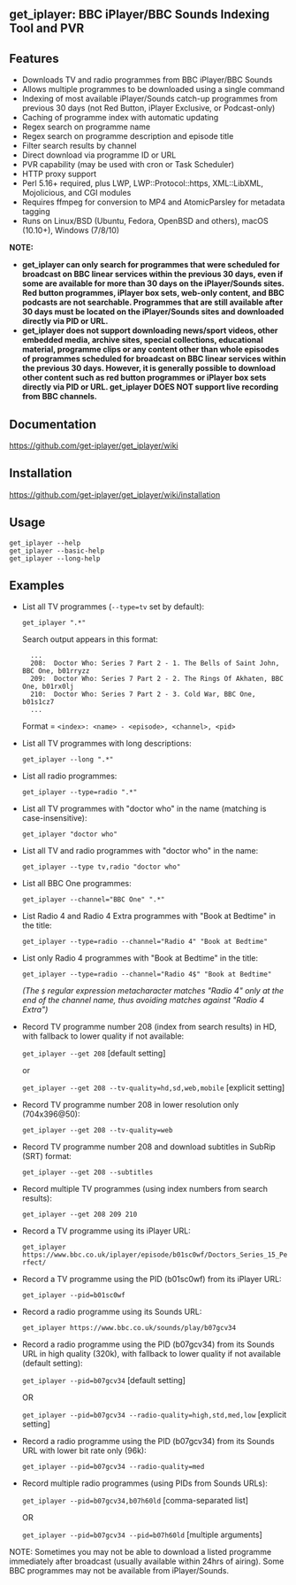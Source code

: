 ## get_iplayer: BBC iPlayer/BBC Sounds Indexing Tool and PVR

## Features

* Downloads TV and radio programmes from BBC iPlayer/BBC Sounds
* Allows multiple programmes to be downloaded using a single command
* Indexing of most available iPlayer/Sounds catch-up programmes from previous 30 days (not Red Button, iPlayer Exclusive, or Podcast-only)
* Caching of programme index with automatic updating
* Regex search on programme name
* Regex search on programme description and episode title
* Filter search results by channel
* Direct download via programme ID or URL
* PVR capability (may be used with cron or Task Scheduler)
* HTTP proxy support
* Perl 5.16+ required, plus LWP, LWP::Protocol::https, XML::LibXML, Mojolicious, and CGI modules
* Requires ffmpeg for conversion to MP4 and AtomicParsley for metadata tagging
* Runs on Linux/BSD (Ubuntu, Fedora, OpenBSD and others), macOS (10.10+), Windows (7/8/10)

**NOTE:**

- **get_iplayer can only search for programmes that were scheduled for broadcast on BBC linear services within the previous 30 days, even if some are available for more than 30 days on the iPlayer/Sounds sites. Red button programmes, iPlayer box sets, web-only content, and BBC podcasts are not searchable. Programmes that are still available after 30 days must be located on the iPlayer/Sounds sites and downloaded directly via PID or URL.**
- **get_iplayer does not support downloading news/sport videos, other embedded media, archive sites, special collections, educational material, programme clips or any content other than whole episodes of programmes scheduled for broadcast on BBC linear services within the previous 30 days. However, it is generally possible to download other content such as red button programmes or iPlayer box sets directly via PID or URL. get_iplayer DOES NOT support live recording from BBC channels.**

## Documentation

<https://github.com/get-iplayer/get_iplayer/wiki>

## Installation

<https://github.com/get-iplayer/get_iplayer/wiki/installation>

## Usage

	get_iplayer --help
	get_iplayer --basic-help
	get_iplayer --long-help

## Examples

* List all TV programmes (`--type=tv` set by default):

	`get_iplayer ".*"`

	Search output appears in this format:

		...
		208:  Doctor Who: Series 7 Part 2 - 1. The Bells of Saint John, BBC One, b01rryzz
		209:  Doctor Who: Series 7 Part 2 - 2. The Rings Of Akhaten, BBC One, b01rx0lj
		210:  Doctor Who: Series 7 Part 2 - 3. Cold War, BBC One, b01s1cz7
		...

	Format = `<index>: <name> - <episode>, <channel>, <pid>`

* List all TV programmes with long descriptions:

	`get_iplayer --long ".*"`

* List all radio programmes:

	`get_iplayer --type=radio ".*"`

* List all TV programmes with "doctor who" in the name (matching is case-insensitive):

	`get_iplayer "doctor who"`

* List all TV and radio programmes with "doctor who" in the name:

	`get_iplayer --type tv,radio "doctor who"`

* List all BBC One programmes:

	`get_iplayer --channel="BBC One" ".*"`

* List Radio 4 and Radio 4 Extra programmes with "Book at Bedtime" in the title:

	`get_iplayer --type=radio --channel="Radio 4" "Book at Bedtime"`

* List only Radio 4 programmes with "Book at Bedtime" in the title:

	`get_iplayer --type=radio --channel="Radio 4$" "Book at Bedtime"`

	*(The `$` regular expression metacharacter matches "Radio 4" only at the end of the channel name, thus avoiding matches against "Radio 4 Extra")*

* Record TV programme number 208 (index from search results) in HD, with fallback to lower quality if not available:

	`get_iplayer --get 208` [default setting]

	or
	
	`get_iplayer --get 208 --tv-quality=hd,sd,web,mobile` [explicit setting]

* Record TV programme number 208 in lower resolution only (704x396@50):

	`get_iplayer --get 208 --tv-quality=web`

* Record TV programme number 208 and download subtitles in SubRip (SRT) format:

	`get_iplayer --get 208 --subtitles`

* Record multiple TV programmes (using index numbers from search results):

	`get_iplayer --get 208 209 210`

* Record a TV programme using its iPlayer URL:

	`get_iplayer https://www.bbc.co.uk/iplayer/episode/b01sc0wf/Doctors_Series_15_Perfect/`

* Record a TV programme using the PID (b01sc0wf) from its iPlayer URL:

	`get_iplayer --pid=b01sc0wf`

* Record a radio programme using its Sounds URL:

    `get_iplayer https://www.bbc.co.uk/sounds/play/b07gcv34`

* Record a radio programme using the PID (b07gcv34) from its Sounds URL in high quality (320k), with fallback to lower quality if not available (default setting):

	`get_iplayer --pid=b07gcv34` [default setting]

	OR

	`get_iplayer --pid=b07gcv34 --radio-quality=high,std,med,low` [explicit setting]

* Record a radio programme using the PID (b07gcv34) from its Sounds URL with lower bit rate only (96k):

	`get_iplayer --pid=b07gcv34 --radio-quality=med`

* Record multiple radio programmes (using PIDs from Sounds URLs):

	`get_iplayer --pid=b07gcv34,b07h60ld` [comma-separated list]

	OR

	`get_iplayer --pid=b07gcv34 --pid=b07h60ld` [multiple arguments]

NOTE: Sometimes you may not be able to download a listed programme immediately after broadcast (usually available within 24hrs of airing). Some BBC programmes may not be available from iPlayer/Sounds.
